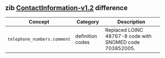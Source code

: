 ## zib [ContactInformation-v1.2](https://zibs.nl/wiki/[ContactInformation-v1.2(2020EN)) difference

| Concept         | Category          | Description                             | 
|-----------------|-------------------|-----------------------------------------|
|`telephone_numbers.comment` | definition codes | Replaced LOINC 48767-8 code with SNOMED code 703852005. 
